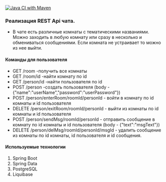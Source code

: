 [![Java CI with Maven](https://github.com/ilspaces2/job4j_chat/actions/workflows/maven.yml/badge.svg)](https://github.com/ilspaces2/job4j_chat/actions/workflows/maven.yml)

### Реализация REST Api чата.

- В чате есть различные комнаты с тематическими названиями.
  Можно заходить в любую комнату или сразу в несколько и обмениваться сообщениями.
  Если комната не устраивает то можно из нее выйти.

#### Команды для пользователя

- GET /room -получить все комнаты
- GET /room/id -найти комнату по id
- GET /person/id -найти пользователя по id
- POST /person -создать пользователя (body - {"name":"userName","password":"userPassword"})
- POST /person/enterRoom/roomId/personId - войти в комнату по id комнаты и id пользователя
- DELETE /person/exitRoom/roomId/personId - выйти из комнаты по id комнаты и id пользователя
- POST /person/sendMsg/roomId/personId - отправить сообщение в комнату
  по id комнаты и id пользователя (body - {"text":"msgText"})
- DELETE /person/delMsg/roomId/personId/msgId - удалить сообщение из комнаты
  по id комнаты, id пользователя и id сообщения.

#### Используемые технологии

1. Spring Boot
2. Spring Data
3. PostgreSQL
4. Liquibase
